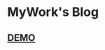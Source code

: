 MyWork's Blog
=============

[DEMO](http://blog.mywork.art.br)
-------------------------------------
